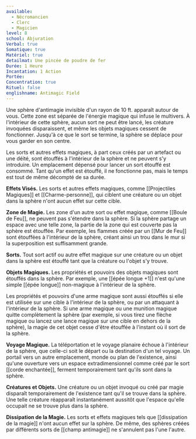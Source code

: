 ```yaml
---
available:
  - Nécromancien
  - Clerc
  - Magicien
level: 8
school: Abjuration
Verbal: true
Somatique: true
Matériel: true
detailmat: Une pincée de poudre de fer
Durée: 1 Heure
Incantation: 1 Action
Portée: 
Concentration: true
Rituel: false
englishname: Antimagic Field
---
```

Une sphère d'antimagie invisible d'un rayon de 10 ft. apparaît autour de vous. Cette zone est séparée de l'énergie magique qui infuse le multivers. À l'intérieur de cette sphère, aucun sort ne peut être lancé, les créature invoquées disparaissent, et même les objets magiques cessent de fonctionner. Jusqu'à ce que le sort se termine, la sphère se déplace pour vous garder en son centre.

Les sorts et autres effets magiques, à part ceux créés par un artefact ou une déité, sont étouffés à l'intérieur de la sphère et ne peuvent s'y introduire. Un emplacement dépensé pour lancer un sort étouffé est consommé. Tant qu'un effet est étouffé, il ne fonctionne pas, mais le temps est tout de même décompté de sa durée.

**Effets Visés.** Les sorts et autres effets magiques, comme [[Projectiles Magiques]] et [[Charme-personne]], qui ciblent une créature ou un objet dans la sphère n'ont aucun effet sur cette cible.

**Zone de Magie.** Les zone d'un autre sort ou effet magique, comme [[Boule de Feu]], ne peuvent pas s'étendre dans la sphère. Si la sphère partage un espace avec une telle zone, la partie de la zone qui est couverte pas la sphère est étouffée. Par exemple, les flammes créée par un [[Mur de Feu]] sont étouffées à l'intérieur de la sphère, créant ainsi un trou dans le mur si la superposition est suffisamment grande.

**Sorts.** Tout sort actif ou autre effet magique sur une créature ou un objet dans la sphère est étouffé tant que la créature ou l'objet s'y trouve.

**Objets Magiques.** Les propriétés et pouvoirs des objets magiques sont étouffés dans la sphère. Par exemple, une [[épée longue +1]] n'est qu'une simple [[épée longue]] non-magique à l'intérieur de la sphère.

Les propriétés et pouvoirs d'une arme magique sont aussi étouffés si elle est utilisée sur une cible à l'intérieur de la sphère, ou par un attaquant à l'intérieur de la sphère. Si une arme magique ou une munition magique quitte complètement la sphère (par exemple, si vous tirez une flèche magique ou lancez une lance magique sur une cible en dehors de la sphère), la magie de cet objet cesse d'être étouffée à l'instant où il sort de la sphère.

**Voyage Magique.** La téléportation et le voyage planaire échoue à l'intérieur de la sphère, que celle-ci soit le départ ou la destination d'un tel voyage. Un portail vers un autre emplacement, monde ou plan de l'existence, ainsi qu'une ouverture vers un espace extradimensionnel comme créé par le sort [[corde enchantée]], ferment temporairement tant qu'ils sont dans la sphère.

**Créatures et Objets.** Une créature ou un objet invoqué ou créé par magie disparaît temporairement de l'existence tant qu'il se trouve dans la sphère. Une telle créature réapparaît instantanément aussitôt que l'espace qu'elle occupait ne se trouve plus dans la sphère.

**Dissipation de la Magie.** Les sorts et effets magiques tels que [[dissipation de la magie]] n'ont aucun effet sur la sphère. De même, des sphères créées par différents sorts de [[champ antimagie]] ne s'annulent pas l'une l'autre.